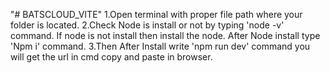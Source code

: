 "# BATSCLOUD_VITE" 
1.Open terminal with proper file path where your folder is located. 2.Check Node is install or not by typing 'node -v' command. If node is not install then install the node. After Node install type 'Npm i' command. 3.Then After Install write 'npm run dev' command you will get the url in cmd copy and paste in browser.
